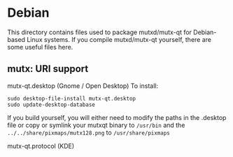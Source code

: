 
Debian
====================
This directory contains files used to package mutxd/mutx-qt
for Debian-based Linux systems. If you compile mutxd/mutx-qt yourself, there are some useful files here.

## mutx: URI support ##


mutx-qt.desktop  (Gnome / Open Desktop)
To install:

	sudo desktop-file-install mutx-qt.desktop
	sudo update-desktop-database

If you build yourself, you will either need to modify the paths in
the .desktop file or copy or symlink your mutxqt binary to `/usr/bin`
and the `../../share/pixmaps/mutx128.png` to `/usr/share/pixmaps`

mutx-qt.protocol (KDE)

